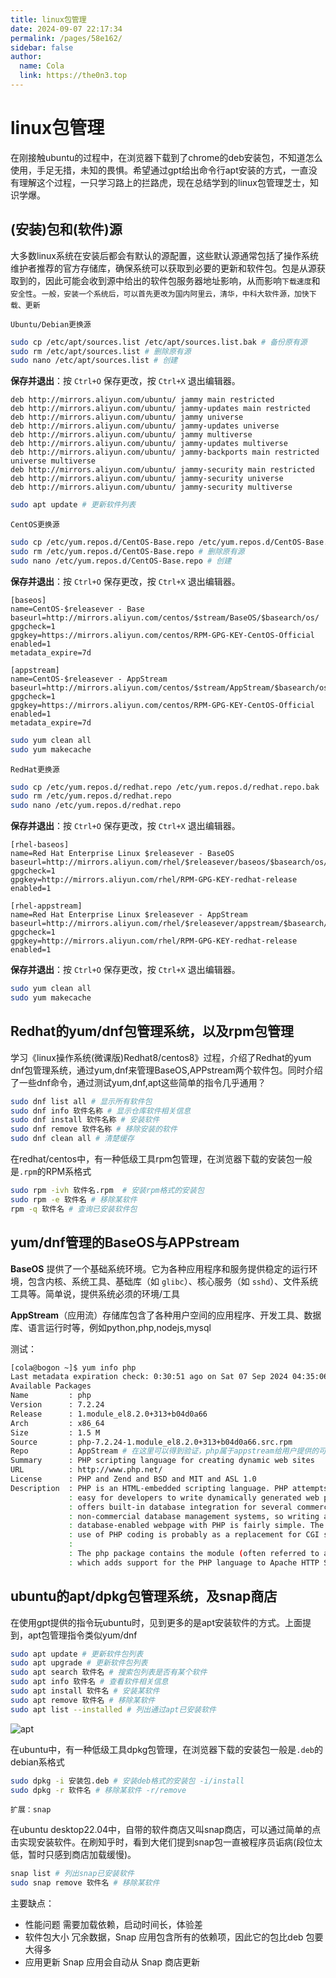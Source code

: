 ```yaml
---
title: linux包管理
date: 2024-09-07 22:17:34
permalink: /pages/58e162/
sidebar: false
author: 
  name: Cola
  link: https://the0n3.top
---
```

# linux包管理

在刚接触ubuntu的过程中，在浏览器下载到了chrome的deb安装包，不知道怎么使用，手足无措，未知的畏惧。希望通过gpt给出命令行apt安装的方式，一直没有理解这个过程，一只学习路上的拦路虎，现在总结学到的linux包管理芝士，知识学爆。

## (安装)包和(软件)源

大多数linux系统在安装后都会有默认的源配置，这些默认源通常包括了操作系统维护者推荐的官方存储库，确保系统可以获取到必要的更新和软件包。包是从源获取到的，因此可能会收到源中给出的软件包服务器地址影响，从而影响`下载速度`和`安全性`。`一般，安装一个系统后，可以首先更改为国内阿里云，清华，中科大软件源，加快下载、更新`

`Ubuntu/Debian更换源`

```bash
sudo cp /etc/apt/sources.list /etc/apt/sources.list.bak # 备份原有源
sudo rm /etc/apt/sources.list # 删除原有源
sudo nano /etc/apt/sources.list # 创建
```

**保存并退出**：按 `Ctrl+O` 保存更改，按 `Ctrl+X` 退出编辑器。

```text
deb http://mirrors.aliyun.com/ubuntu/ jammy main restricted
deb http://mirrors.aliyun.com/ubuntu/ jammy-updates main restricted
deb http://mirrors.aliyun.com/ubuntu/ jammy universe
deb http://mirrors.aliyun.com/ubuntu/ jammy-updates universe
deb http://mirrors.aliyun.com/ubuntu/ jammy multiverse
deb http://mirrors.aliyun.com/ubuntu/ jammy-updates multiverse
deb http://mirrors.aliyun.com/ubuntu/ jammy-backports main restricted universe multiverse
deb http://mirrors.aliyun.com/ubuntu/ jammy-security main restricted
deb http://mirrors.aliyun.com/ubuntu/ jammy-security universe
deb http://mirrors.aliyun.com/ubuntu/ jammy-security multiverse
```

```bash
sudo apt update # 更新软件列表
```

`CentOS更换源`

```bash
sudo cp /etc/yum.repos.d/CentOS-Base.repo /etc/yum.repos.d/CentOS-Base.repo.bak # 备份原有源
sudo rm /etc/yum.repos.d/CentOS-Base.repo # 删除原有源
sudo nano /etc/yum.repos.d/CentOS-Base.repo # 创建
```

**保存并退出**：按 `Ctrl+O` 保存更改，按 `Ctrl+X` 退出编辑器。

```text
[baseos]
name=CentOS-$releasever - Base
baseurl=http://mirrors.aliyun.com/centos/$stream/BaseOS/$basearch/os/
gpgcheck=1
gpgkey=https://mirrors.aliyun.com/centos/RPM-GPG-KEY-CentOS-Official
enabled=1
metadata_expire=7d

[appstream]
name=CentOS-$releasever - AppStream
baseurl=http://mirrors.aliyun.com/centos/$stream/AppStream/$basearch/os/
gpgcheck=1
gpgkey=https://mirrors.aliyun.com/centos/RPM-GPG-KEY-CentOS-Official
enabled=1
metadata_expire=7d
```

```bash
sudo yum clean all
sudo yum makecache
```

`RedHat更换源`

```bash
sudo cp /etc/yum.repos.d/redhat.repo /etc/yum.repos.d/redhat.repo.bak
sudo rm /etc/yum.repos.d/redhat.repo
sudo nano /etc/yum.repos.d/redhat.repo
```

**保存并退出**：按 `Ctrl+O` 保存更改，按 `Ctrl+X` 退出编辑器。

```text
[rhel-baseos]
name=Red Hat Enterprise Linux $releasever - BaseOS
baseurl=http://mirrors.aliyun.com/rhel/$releasever/baseos/$basearch/os/
gpgcheck=1
gpgkey=http://mirrors.aliyun.com/rhel/RPM-GPG-KEY-redhat-release
enabled=1

[rhel-appstream]
name=Red Hat Enterprise Linux $releasever - AppStream
baseurl=http://mirrors.aliyun.com/rhel/$releasever/appstream/$basearch/os/
gpgcheck=1
gpgkey=http://mirrors.aliyun.com/rhel/RPM-GPG-KEY-redhat-release
enabled=1
```

**保存并退出**：按 `Ctrl+O` 保存更改，按 `Ctrl+X` 退出编辑器。

```bash
sudo yum clean all
sudo yum makecache
```



## Redhat的yum/dnf包管理系统，以及rpm包管理

学习《linux操作系统(微课版)Redhat8/centos8》过程，介绍了Redhat的yum dnf包管理系统，通过yum,dnf来管理BaseOS,APPstream两个软件包。同时介绍了一些dnf命令，通过测试yum,dnf,apt这些简单的指令几乎通用？

```bash
sudo dnf list all # 显示所有软件包
sudo dnf info 软件名称 # 显示仓库软件相关信息
sudo dnf install 软件名称 # 安装软件
sudo dnf remove 软件名称 # 移除安装的软件
sudo dnf clean all # 清楚缓存
```

在redhat/centos中，有一种低级工具rpm包管理，在浏览器下载的安装包一般是`.rpm`的RPM系格式

```bash
sudo rpm -ivh 软件名.rpm  # 安装rpm格式的安装包
sudo rpm -e 软件名 # 移除某软件
rpm -q 软件名 # 查询已安装软件包
```

## yum/dnf管理的BaseOS与APPstream

**BaseOS** 提供了一个基础系统环境。它为各种应用程序和服务提供稳定的运行环境，包含内核、系统工具、基础库（如 `glibc`）、核心服务（如 `sshd`）、文件系统工具等。简单说，提供系统必须的环境/工具

**AppStream**（应用流）存储库包含了各种用户空间的应用程序、开发工具、数据库、语言运行时等，例如python,php,nodejs,mysql

测试：

```bash
[cola@bogon ~]$ yum info php 
Last metadata expiration check: 0:30:51 ago on Sat 07 Sep 2024 04:35:06 AM PDT.
Available Packages
Name         : php
Version      : 7.2.24
Release      : 1.module_el8.2.0+313+b04d0a66
Arch         : x86_64
Size         : 1.5 M
Source       : php-7.2.24-1.module_el8.2.0+313+b04d0a66.src.rpm
Repo         : AppStream # 在这里可以得到验证，php属于appstream给用户提供的可选包
Summary      : PHP scripting language for creating dynamic web sites
URL          : http://www.php.net/
License      : PHP and Zend and BSD and MIT and ASL 1.0
Description  : PHP is an HTML-embedded scripting language. PHP attempts to make it
             : easy for developers to write dynamically generated web pages. PHP also
             : offers built-in database integration for several commercial and
             : non-commercial database management systems, so writing a
             : database-enabled webpage with PHP is fairly simple. The most common
             : use of PHP coding is probably as a replacement for CGI scripts.
             : 
             : The php package contains the module (often referred to as mod_php)
             : which adds support for the PHP language to Apache HTTP Server.
```



## ubuntu的apt/dpkg包管理系统，及snap商店

在使用gpt提供的指令玩ubuntu时，见到更多的是apt安装软件的方式。上面提到，apt包管理指令类似yum/dnf

```bash
sudo apt update # 更新软件包列表
sudo apt upgrade # 更新软件包列表
sudo apt search 软件名 # 搜索包列表是否有某个软件   
sudo apt info 软件名 # 查看软件相关信息
sudo apt install 软件名 # 安装某软件
sudo apt remove 软件名 # 移除某软件
sudo apt list --installed # 列出通过apt已安装软件
```

![apt](https://the0n3.top/medias/package/apt.png)

在ubuntu中，有一种低级工具dpkg包管理，在浏览器下载的安装包一般是`.deb`的debian系格式

```bash
sudo dpkg -i 安装包.deb # 安装deb格式的安装包 -i/install
sudo dpkg -r 软件名 # 移除某软件 -r/remove
```

`扩展：snap`

在ubuntu desktop22.04中，自带的软件商店又叫snap商店，可以通过简单的点击实现安装软件。在刷知乎时，看到大佬们提到snap包一直被程序员诟病(段位太低，暂时只感到商店加载缓慢)。

```bash
snap list # 列出snap已安装软件
sudo snap remove 软件名 # 移除某软件
```

主要缺点：

- 性能问题   需要加载依赖，启动时间长，体验差
- 软件包大小  冗余数据，Snap 应用包含所有的依赖项，因此它的包比deb 包要大得多
- 应用更新  Snap 应用会自动从 Snap 商店更新